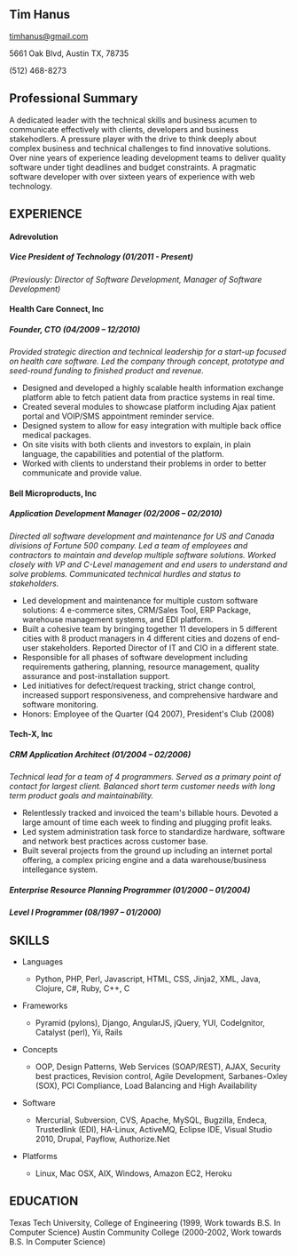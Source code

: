 Tim Hanus
---------
timhanus@gmail.com

5661 Oak Blvd,
Austin TX, 78735

(512) 468-8273

Professional Summary
--------------------
A dedicated leader with the technical skills and business acumen to communicate effectively with clients, developers and business stakehodlers.  A pressure player with the drive to think deeply about complex business and technical challenges to find innovative solutions.  Over nine years of experience leading development teams to deliver quality software under tight deadlines and budget constraints.  A pragmatic software developer with over sixteen years of experience with web technology.  

EXPERIENCE
---------------

#### Adrevolution
##### Vice President of Technology (01/2011 - Present)

*(Previously: Director of Software Development, Manager of Software Development)*


#### Health Care Connect, Inc
##### Founder, CTO (04/2009 – 12/2010)
*Provided strategic direction and technical leadership for a start-up focused on health care software.  Led  the company through concept, prototype and seed-round funding to finished product and revenue.*

+ Designed and developed a highly scalable health information exchange platform able to fetch patient data from practice systems in real time.
+ Created several modules to showcase platform including Ajax patient portal and VOIP/SMS appointment reminder service. 
+ Designed system to allow for easy integration with multiple back office medical packages.
+ On site visits with both clients and investors to explain, in plain language, the capabilities and potential of the platform.  
+ Worked with clients to understand their problems in order to better communicate and provide value.  


#### Bell Microproducts, Inc
##### Application Development Manager (02/2006 – 02/2010)
*Directed all software development and maintenance for US and Canada divisions of Fortune 500 company.  Led a team of employees and contractors to maintain and develop multiple software solutions.  Worked closely with VP and C-Level management and end users to understand and solve problems. Communicated technical hurdles and status to stakeholders.*

+ Led development and maintenance for multiple custom software solutions: 4 e-commerce sites, CRM/Sales Tool, ERP Package, warehouse management systems, and EDI platform.  
+ Built a cohesive team by bringing together 11 developers in 5 different cities with 8 product managers in 4 different cities and dozens of end-user stakeholders.  Reported Director of IT and CIO in a different state.
+ Responsible for all phases of software development including requirements gathering, planning, resource management, quality assurance and post-installation support. 
+ Led initiatives for defect/request tracking, strict change control, increased support responsiveness, and comprehensive hardware and software monitoring.   
+ Honors: Employee of the Quarter (Q4 2007), President's Club (2008)

#### Tech-X, Inc
##### CRM Application Architect (01/2004 – 02/2006)

*Technical lead for a team of 4 programmers.  Served as a primary point of contact for largest 
client.  Balanced short term customer needs with long term product goals and maintainability.*

+ Relentlessly tracked and invoiced the team's billable hours.  Devoted a large amount of time each week to finding and plugging profit leaks.   
+ Led system administration task force to standardize hardware, software and network best practices across customer base.
+ Built several projects from the ground up including an internet portal offering, a complex pricing engine and a data warehouse/business intellegance system.

##### Enterprise Resource Planning Programmer (01/2000 – 01/2004)
##### Level I Programmer (08/1997 – 01/2000)



SKILLS
------
- Languages
	- Python, PHP, Perl, Javascript, HTML, CSS, Jinja2, XML, Java, Clojure, C#, Ruby, C++, C

- Frameworks
	- Pyramid (pylons), Django, AngularJS, jQuery, YUI, CodeIgnitor, Catalyst (perl), Yii, Rails

- Concepts
	- OOP, Design Patterns, Web Services (SOAP/REST), AJAX, Security best practices, Revision control, Agile Development, Sarbanes-Oxley (SOX),  PCI Compliance, Load Balancing and High Availability

- Software
	- Mercurial, Subversion, CVS, Apache, MySQL, Bugzilla, Endeca, Trustedlink (EDI), HA-Linux, ActiveMQ, Eclipse IDE, Visual Studio 2010, Drupal, Payflow, Authorize.Net

- Platforms
	- Linux, Mac OSX,  AIX, Windows, Amazon EC2, Heroku

EDUCATION
---------
Texas Tech University, College of Engineering (1999, Work towards B.S. In Computer Science)
Austin Community College (2000-2002, Work towards B.S. In Computer Science)